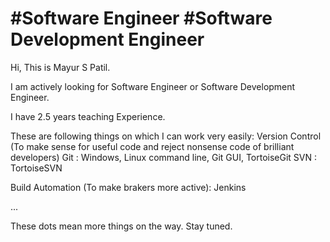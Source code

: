 # #Software Engineer #Software Development Engineer

Hi, This is Mayur S Patil. 

I am actively looking for Software Engineer or Software Development Engineer.

I have 2.5 years teaching Experience. 

These are following things on which I can work very easily:
Version Control (To make sense for useful code and reject nonsense code of brilliant developers)
Git : Windows, Linux command line, Git GUI, TortoiseGit
SVN : TortoiseSVN

Build Automation (To make brakers more active):
Jenkins




...

These dots mean more things on the way. Stay tuned.
